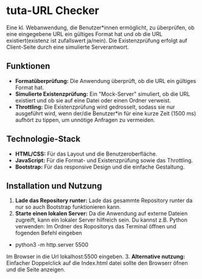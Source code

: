 # tuta-URL Checker

Eine kl. Webanwendung, die Benutzer*innen ermöglicht, zu überprüfen, ob eine eingegebene URL ein gültiges Format hat und ob die URL existiert(existenz ist zufallswert ja/nein). 
Die Existenzprüfung erfolgt auf Client-Seite durch eine simulierte Serverantwort.

## Funktionen

- **Formatüberprüfung:** Die Anwendung überprüft, ob die URL ein gültiges Format hat.
- **Simulierte Existenzprüfung:** Ein "Mock-Server" simuliert, ob die URL existiert und ob sie auf eine Datei oder einen Ordner verweist.
- **Throttling:** Die Existenzprüfung wird gedrosselt, sodass sie nur ausgeführt wird, wenn der/die Benutzer*in für eine kurze Zeit (1500 ms) aufhört zu tippen, um unnötige Anfragen zu vermeiden.

## Technologie-Stack

- **HTML/CSS:** Für das Layout und die Benutzeroberfläche.
- **JavaScript:** Für die Format- und Existenzprüfung sowie das Throttling.
- **Bootstrap:** Für das responsive Design und die einfache Gestaltung.
  
## Installation und Nutzung
1. **Lade das Repository runter:** 
Lade das gesammte Repository runter da nur so auch Bootstrap funktionieren kann. 
2. **Starte einen lokalen Server:** Da die Anwendung auf externe Dateien zugreift, kann ein lokaler Server hilfreich sein. Du kannst z.B. Python verwenden:
Im Ordner des Ropositorys das Terminal öffnen und fogenden Befehl eingeben 

-  python3 -m http.server 5500

Im Browser in die Url lokalhost:5500 eingeben.
3. **Alternative nutzung:**
Einfacher Doppelclick auf die Index.html datei sollte den Browserr öfnen und die Seite anzeigen.